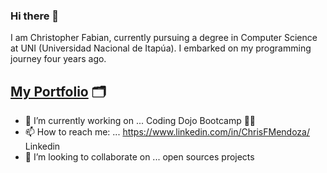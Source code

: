 ### Hi there 👋 
I am Christopher Fabian, currently pursuing a degree in Computer Science at UNI (Universidad Nacional de Itapúa). I embarked on my programming journey four years ago.
## [My Portfolio](https://chris-portafolio.netlify.app) 🗂️
- 🔭 I’m currently working on ... Coding Dojo Bootcamp 🥷🏻
- 📫 How to reach me: ... https://www.linkedin.com/in/ChrisFMendoza/ Linkedin 
- 👯 I’m looking to collaborate on ... open sources projects
